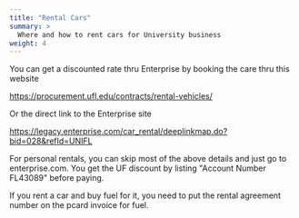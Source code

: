 ```yaml
---
title: "Rental Cars"
summary: >
  Where and how to rent cars for University business
weight: 4
---
```


You can get a discounted rate thru Enterprise by booking the care thru this website  

https://procurement.ufl.edu/contracts/rental-vehicles/

Or the direct link to the Enterprise site

https://legacy.enterprise.com/car_rental/deeplinkmap.do?bid=028&refId=UNIFL

For personal rentals, you can skip most of the above details and just go to enterprise.com.  You get the UF discount by listing "Account Number FL43089" before paying.

If you rent a car and buy fuel for it, you need to put the rental agreement number on the pcard invoice for fuel.